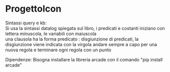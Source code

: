 # ProgettoIcon

Sintassi query e kb:  
 Si usa la sintassi datalog spiegata sul libro, i predicati e costanti iniziano con lettera minuscola, le variabili con maiuscola  
 una clausola ha la forma predicato : disgiunzione di predicati, la disgiunzione viene indicata con la virgola
andare sempre a capo per una nuova regola e terminare ogni regola con un punto

Dipendenze:
Bisogna installare la libreria arcade con il comando "pip install arcade"

